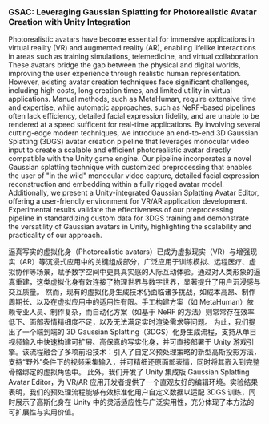 ### GSAC: Leveraging Gaussian Splatting for Photorealistic Avatar Creation with Unity Integration

Photorealistic avatars have become essential for immersive applications in virtual reality (VR) and augmented reality (AR), enabling lifelike interactions in areas such as training simulations, telemedicine, and virtual collaboration. These avatars bridge the gap between the physical and digital worlds, improving the user experience through realistic human representation. However, existing avatar creation techniques face significant challenges, including high costs, long creation times, and limited utility in virtual applications. Manual methods, such as MetaHuman, require extensive time and expertise, while automatic approaches, such as NeRF-based pipelines often lack efficiency, detailed facial expression fidelity, and are unable to be rendered at a speed sufficent for real-time applications. By involving several cutting-edge modern techniques, we introduce an end-to-end 3D Gaussian Splatting (3DGS) avatar creation pipeline that leverages monocular video input to create a scalable and efficient photorealistic avatar directly compatible with the Unity game engine. Our pipeline incorporates a novel Gaussian splatting technique with customized preprocessing that enables the user of "in the wild" monocular video capture, detailed facial expression reconstruction and embedding within a fully rigged avatar model. Additionally, we present a Unity-integrated Gaussian Splatting Avatar Editor, offering a user-friendly environment for VR/AR application development. Experimental results validate the effectiveness of our preprocessing pipeline in standardizing custom data for 3DGS training and demonstrate the versatility of Gaussian avatars in Unity, highlighting the scalability and practicality of our approach.

逼真写实的虚拟化身（Photorealistic avatars）已成为虚拟现实（VR）与增强现实（AR）等沉浸式应用中的关键组成部分，广泛应用于训练模拟、远程医疗、虚拟协作等场景，赋予数字空间中更具真实感的人际互动体验。通过对人类形象的逼真重建，这类虚拟化身有效连接了物理世界与数字世界，显著提升了用户沉浸感与交互质量。
然而，现有的虚拟化身生成技术仍面临诸多挑战，如成本高昂、制作周期长、以及在虚拟应用中的适用性有限。手工构建方案（如 MetaHuman）依赖专业人员、制作复杂，而自动化方案（如基于 NeRF 的方法）则常常存在效率低下、面部表情精细度不足，以及无法满足实时渲染需求等问题。
为此，我们提出了一个端到端的 3D Gaussian Splatting（3DGS）化身生成流程，支持从单目视频输入中快速构建可扩展、高保真的写实化身，并可直接部署于 Unity 游戏引擎。该流程融合了多项前沿技术：引入了自定义预处理策略的新型高斯投影方法，支持“野外”条件下的视频采集输入，并可精细还原面部表情，同时将其嵌入到完整骨骼绑定的虚拟角色中。
此外，我们开发了 Unity 集成版 Gaussian Splatting Avatar Editor，为 VR/AR 应用开发者提供了一个直观友好的编辑环境。实验结果表明，我们的预处理流程能够有效标准化用户自定义数据以适配 3DGS 训练，同时展示了高斯化身在 Unity 中的灵活适应性与广泛实用性，充分体现了本方法的可扩展性与实用价值。
